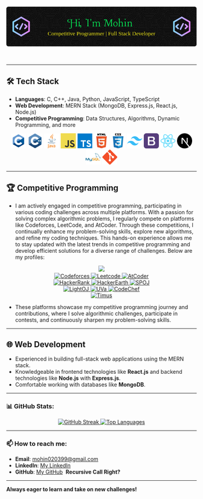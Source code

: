 ![Header](./github-header-image2.png "Header")

<div align="center"><img src="https://komarev.com/ghpvc/?username=Eklas-Mohin&style=flat-square&color=blue" alt=""/></div>

---
## 🛠 Tech Stack

- **Languages**: C, C++, Java, Python, JavaScript, TypeScript
- **Web Development**: MERN Stack (MongoDB, Express.js, React.js, Node.js)
- **Competitive Programming**: Data Structures, Algorithms, Dynamic Programming, and more
<div align="center">
    <img src="https://raw.githubusercontent.com/github/explore/f3e22f0dca2be955676bc70d6214b95b13354ee8/topics/c/c.png" alg="c" style="max-width: 100%;" width="40" height="40">
    <img src="https://raw.githubusercontent.com/github/explore/180320cffc25f4ed1bbdfd33d4db3a66eeeeb358/topics/cpp/cpp.png" alg="cpp" style="max-width: 100%;" width="40" height="40">
    <img src= "https://raw.githubusercontent.com/github/explore/5b3600551e122a3277c2c5368af2ad5725ffa9a1/topics/java/java.png" alg="java"  style="max-width: 100%;" width="40" height="40">
    <img src="https://raw.githubusercontent.com/github/explore/80688e429a7d4ef2fca1e82350fe8e3517d3494d/topics/javascript/javascript.png" style="max-width: 100%;" width="40" height="40">
    <img src="https://raw.githubusercontent.com/devicons/devicon/55609aa5bd817ff167afce0d965585c92040787a/icons/typescript/typescript-original.svg" style="max-width: 100%;" width="40" height="40">
    <img src="https://raw.githubusercontent.com/devicons/devicon/master/icons/html5/html5-original-wordmark.svg" alt="html5" style="max-width: 100%;" width="40" height="40">
    <img src="https://raw.githubusercontent.com/devicons/devicon/master/icons/css3/css3-original-wordmark.svg" alt="css3" style="max-width: 100%;" width="40" height="40">
    <img src="https://github.com/devicons/devicon/blob/master/icons/tailwindcss/tailwindcss-original.svg" alt="tailwindcss" style="max-width: 100%;" width="40" height="40">
    <img src="https://raw.githubusercontent.com/github/explore/80688e429a7d4ef2fca1e82350fe8e3517d3494d/topics/bootstrap/bootstrap.png" style="max-width: 100%;" width="40" height="40">
    <img src="https://raw.githubusercontent.com/devicons/devicon/55609aa5bd817ff167afce0d965585c92040787a/icons/react/react-original.svg" style="max-width: 100%;" color= "blue" width="40" height="40">
    <img src="https://github.com/devicons/devicon/blob/master/icons/nextjs/nextjs-plain.svg" style="max-width: 100%; " width="40" height="40">
    <img src="https://github.com/devicons/devicon/blob/master/icons/mysql/mysql-original-wordmark.svg" alt="mysql" style="max-width: 100%;" width="40" height="40">
    <img src="https://raw.githubusercontent.com/devicons/devicon/55609aa5bd817ff167afce0d965585c92040787a/icons/git/git-original.svg" alt="git" style="max-width: 100%;" width="40" height="40">
</div>

---

## 🏆 Competitive Programming

- I am actively engaged in competitive programming, participating in various coding challenges across multiple platforms. With a passion for solving complex algorithmic problems, I regularly compete on platforms like Codeforces, LeetCode, and AtCoder. Through these competitions, I continually enhance my problem-solving skills, explore new algorithms, and refine my coding techniques. This hands-on experience allows me to stay updated with the latest trends in competitive programming and develop efficient solutions for a diverse range of challenges. Below are my profiles:

<div align="center">
    <img src="https://media.giphy.com/media/KzJkzjggfGN5Py6nkT/giphy.gif" height="100" />
</div>

<div align="center">
    <a href="https://codeforces.com/profile/MOHIN.CF">
        <img src="https://img.shields.io/badge/Codeforces-MOHIN.CF-blue?style=for-the-badge&logo=codeforces" alt="Codeforces">
    </a>
    <a href="https://leetcode.com/u/MOHIN_99/">
        <img src="https://img.shields.io/badge/Leetcode-MOHIN__99-orange?style=for-the-badge&logo=leetcode" alt="Leetcode">
    </a>
    <a href="https://atcoder.jp/users/MOHIN">
        <img src="https://img.shields.io/badge/AtCoder-MOHIN-lightgrey?style=for-the-badge&logo=atcoder" alt="AtCoder">
    </a>
    <br/ >
    <a href="https://www.hackerrank.com/profile/mohin030299">
        <img src="https://img.shields.io/badge/HackerRank-MOHIN-brightgreen?style=for-the-badge&logo=hackerrank" alt="HackerRank">
    </a>
    <a href="https://www.hackerearth.com/@mohin030299/">
        <img src="https://img.shields.io/badge/HackerEarth-MOHIN-darkblue?style=for-the-badge&logo=hackerearth" alt="HackerEarth">
    </a>
    <a href="https://www.spoj.com/users/mohin/">
        <img src="https://img.shields.io/badge/SPOJ-MOHIN-lightgreen?style=for-the-badge&logo=spoj" alt="SPOJ">
    </a>
    <br/ >
    <a href="https://lightoj.com/user/mohin">
        <img src="https://img.shields.io/badge/LightOJ-MOHIN-purple?style=for-the-badge&logo=lightoj" alt="LightOJ">
    </a>
    <a href="https://uhunt.onlinejudge.org/id/1643450">
        <img src="https://img.shields.io/badge/UVa-MOHIN-brown?style=for-the-badge&logo=uva" alt="UVa">
    </a>
    <a href="https://www.codechef.com/users/mohin_99">
        <img src="https://img.shields.io/badge/CodeChef-MOHIN-lightgrey?style=for-the-badge&logo=codechef" alt="CodeChef">
    </a>
    <br/ >
    <a href="https://acm.timus.ru/author.aspx?id=376114">
        <img src="https://img.shields.io/badge/Timus-MOHIN-orange?style=for-the-badge&logo=timus" alt="Timus">
    </a>
</div>

- These platforms showcase my competitive programming journey and contributions, where I solve algorithmic challenges, participate in contests, and continuously sharpen my problem-solving skills.
---

## 🌐 Web Development

- Experienced in building full-stack web applications using the MERN stack.
- Knowledgeable in frontend technologies like **React.js** and backend technologies like **Node.js** with **Express.js**.
- Comfortable working with databases like **MongoDB**.

---

### 📊 GitHub Stats:

<div align="center">
    <a href="https://github.com/Eklas-Mohin">
        <img src="http://github-readme-streak-stats.herokuapp.com?user=Eklas-Mohin&theme=dark&background=000000" alt="GitHub Streak" width="400" height="150"/>
    </a>
    <a href="https://github.com/Eklas-Mohin">
        <img src="https://github-readme-stats.vercel.app/api/top-langs/?username=Eklas-Mohin&layout=compact&theme=vision-friendly-dark" alt="Top Languages" width="400" height="150"/>
    </a>
</div>

---

### 📫 How to reach me:

- **Email**: mohin020399@gmail.com
- **LinkedIn**: [My LinkedIn](https://linkedin.com/in/)
- **GitHub**: [My GitHub](https://github.com/Eklas-Mohin)&nbsp;&nbsp;**Recursive Call Right?**

---

**Always eager to learn and take on new challenges!**
